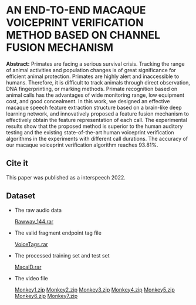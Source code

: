 # AN END-TO-END MACAQUE VOICEPRINT VERIFICATION METHOD BASED ON CHANNEL FUSION MECHANISM

**Abstract:** Primates are facing a serious survival crisis. Tracking the range of animal activities and population changes is of great significance for efficient animal protection. Primates are highly alert and inaccessible to humans. Therefore, it is difficult to track animals through direct observation, DNA fingerprinting, or marking methods. Primate recognition based on animal calls has the advantages of wide monitoring range, low equipment cost, and good concealment. In this work, we designed an effective macaque speech feature extraction structure based on a brain-like deep learning network, and innovatively proposed a feature fusion mechanism to effectively obtain the feature representation of each call. The experimental results show that the proposed method is superior to the human auditory testing and the existing state-of-the-art human voiceprint verification algorithms in the experiments with different call durations. The accuracy of our macaque voiceprint verification algorithm reaches 93.81%.

## Cite it 

This paper was published as a interspeech 2022.


## Dataset

* The raw audio data

  [Rawwav_144.rar]([http://www.nnmtl.cn/web/Macaque/Rawwav_144.rar)

* The valid fragment endpoint tag file

  [VoiceTags.rar]([http://www.nnmtl.cn/web/Macaque/VoiceTags.rar)
  
* The processed training set and test set

  [MacaID.rar](http://www.nnmtl.cn/web/Macaque/MacaID.rar)
  
* The video file

  [Monkey1.zip](http://www.nnmtl.cn/web/Macaque/Monkey1.zip)
  [Monkey2.zip](http://www.nnmtl.cn/web/Macaque/Monkey2.zip)
  [Monkey3.zip](http://www.nnmtl.cn/web/Macaque/Monkey3.zip)
  [Monkey4.zip](http://www.nnmtl.cn/web/Macaque/Monkey4.zip)
  [Monkey5.zip](http://www.nnmtl.cn/web/Macaque/Monkey5.zip)
  [Monkey6.zip](http://www.nnmtl.cn/web/Macaque/Monkey6.zip)
  [Monkey7.zip](http://www.nnmtl.cn/web/Macaque/Monkey7.zip)
  
